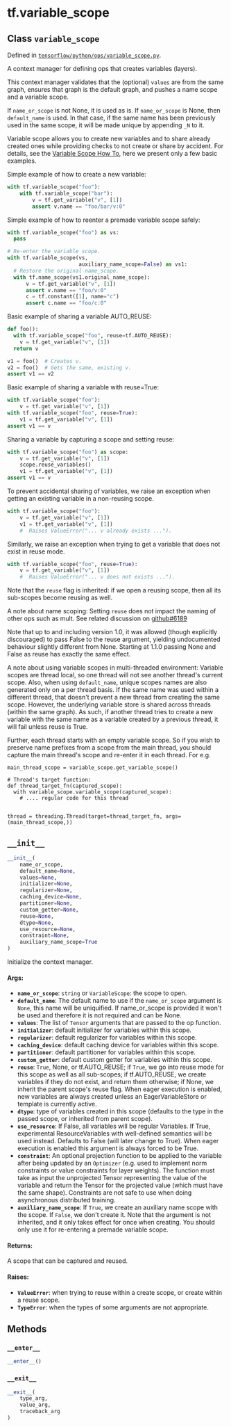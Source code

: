 <div itemscope itemtype="http://developers.google.com/ReferenceObject">
<meta itemprop="name" content="tf.variable_scope" />
<meta itemprop="path" content="Stable" />
<meta itemprop="property" content="__enter__"/>
<meta itemprop="property" content="__exit__"/>
<meta itemprop="property" content="__init__"/>
</div>

# tf.variable_scope

## Class `variable_scope`





Defined in [`tensorflow/python/ops/variable_scope.py`](/code/stable/tensorflow/python/ops/variable_scope.py).

A context manager for defining ops that creates variables (layers).

This context manager validates that the (optional) `values` are from the same
graph, ensures that graph is the default graph, and pushes a name scope and a
variable scope.

If `name_or_scope` is not None, it is used as is. If `name_or_scope` is None,
then `default_name` is used.  In that case, if the same name has been
previously used in the same scope, it will be made unique by appending `_N`
to it.

Variable scope allows you to create new variables and to share already created
ones while providing checks to not create or share by accident. For details,
see the [Variable Scope How To](https://tensorflow.org/guide/variables), here
we present only a few basic examples.

Simple example of how to create a new variable:

```python
with tf.variable_scope("foo"):
    with tf.variable_scope("bar"):
        v = tf.get_variable("v", [1])
        assert v.name == "foo/bar/v:0"
```

Simple example of how to reenter a premade variable scope safely:

```python
with tf.variable_scope("foo") as vs:
  pass

# Re-enter the variable scope.
with tf.variable_scope(vs,
                       auxiliary_name_scope=False) as vs1:
  # Restore the original name_scope.
  with tf.name_scope(vs1.original_name_scope):
      v = tf.get_variable("v", [1])
      assert v.name == "foo/v:0"
      c = tf.constant([1], name="c")
      assert c.name == "foo/c:0"
```

Basic example of sharing a variable AUTO_REUSE:

```python
def foo():
  with tf.variable_scope("foo", reuse=tf.AUTO_REUSE):
    v = tf.get_variable("v", [1])
  return v

v1 = foo()  # Creates v.
v2 = foo()  # Gets the same, existing v.
assert v1 == v2
```

Basic example of sharing a variable with reuse=True:

```python
with tf.variable_scope("foo"):
    v = tf.get_variable("v", [1])
with tf.variable_scope("foo", reuse=True):
    v1 = tf.get_variable("v", [1])
assert v1 == v
```

Sharing a variable by capturing a scope and setting reuse:

```python
with tf.variable_scope("foo") as scope:
    v = tf.get_variable("v", [1])
    scope.reuse_variables()
    v1 = tf.get_variable("v", [1])
assert v1 == v
```

To prevent accidental sharing of variables, we raise an exception when getting
an existing variable in a non-reusing scope.

```python
with tf.variable_scope("foo"):
    v = tf.get_variable("v", [1])
    v1 = tf.get_variable("v", [1])
    #  Raises ValueError("... v already exists ...").
```

Similarly, we raise an exception when trying to get a variable that does not
exist in reuse mode.

```python
with tf.variable_scope("foo", reuse=True):
    v = tf.get_variable("v", [1])
    #  Raises ValueError("... v does not exists ...").
```

Note that the `reuse` flag is inherited: if we open a reusing scope, then all
its sub-scopes become reusing as well.

A note about name scoping: Setting `reuse` does not impact the naming of other
ops such as mult. See related discussion on
[github#6189](https://github.com/tensorflow/tensorflow/issues/6189)

Note that up to and including version 1.0, it was allowed (though explicitly
discouraged) to pass False to the reuse argument, yielding undocumented
behaviour slightly different from None. Starting at 1.1.0 passing None and
False as reuse has exactly the same effect.

A note about using variable scopes in multi-threaded environment: Variable
scopes are thread local, so one thread will not see another thread's current
scope. Also, when using `default_name`, unique scopes names are also generated
only on a per thread basis. If the same name was used within a different
thread, that doesn't prevent a new thread from creating the same scope.
However, the underlying variable store is shared across threads (within the
same graph). As such, if another thread tries to create a new variable with
the same name as a variable created by a previous thread, it will fail unless
reuse is True.

Further, each thread starts with an empty variable scope. So if you wish to
preserve name prefixes from a scope from the main thread, you should capture
the main thread's scope and re-enter it in each thread. For e.g.

```
main_thread_scope = variable_scope.get_variable_scope()

# Thread's target function:
def thread_target_fn(captured_scope):
  with variable_scope.variable_scope(captured_scope):
    # .... regular code for this thread


thread = threading.Thread(target=thread_target_fn, args=(main_thread_scope,))
```

<h2 id="__init__"><code>__init__</code></h2>

``` python
__init__(
    name_or_scope,
    default_name=None,
    values=None,
    initializer=None,
    regularizer=None,
    caching_device=None,
    partitioner=None,
    custom_getter=None,
    reuse=None,
    dtype=None,
    use_resource=None,
    constraint=None,
    auxiliary_name_scope=True
)
```

Initialize the context manager.

#### Args:

* <b>`name_or_scope`</b>: `string` or `VariableScope`: the scope to open.
* <b>`default_name`</b>: The default name to use if the `name_or_scope` argument is
    `None`, this name will be uniquified. If name_or_scope is provided it
    won't be used and therefore it is not required and can be None.
* <b>`values`</b>: The list of `Tensor` arguments that are passed to the op function.
* <b>`initializer`</b>: default initializer for variables within this scope.
* <b>`regularizer`</b>: default regularizer for variables within this scope.
* <b>`caching_device`</b>: default caching device for variables within this scope.
* <b>`partitioner`</b>: default partitioner for variables within this scope.
* <b>`custom_getter`</b>: default custom getter for variables within this scope.
* <b>`reuse`</b>: `True`, None, or tf.AUTO_REUSE; if `True`, we go into reuse mode
    for this scope as well as all sub-scopes; if tf.AUTO_REUSE, we create
    variables if they do not exist, and return them otherwise; if None, we
    inherit the parent scope's reuse flag. When eager execution is enabled,
    new variables are always created unless an EagerVariableStore or
    template is currently active.
* <b>`dtype`</b>: type of variables created in this scope (defaults to the type
    in the passed scope, or inherited from parent scope).
* <b>`use_resource`</b>: If False, all variables will be regular Variables. If True,
    experimental ResourceVariables with well-defined semantics will be used
    instead. Defaults to False (will later change to True). When eager
    execution is enabled this argument is always forced to be True.
* <b>`constraint`</b>: An optional projection function to be applied to the variable
    after being updated by an `Optimizer` (e.g. used to implement norm
    constraints or value constraints for layer weights). The function must
    take as input the unprojected Tensor representing the value of the
    variable and return the Tensor for the projected value
    (which must have the same shape). Constraints are not safe to
    use when doing asynchronous distributed training.
* <b>`auxiliary_name_scope`</b>: If `True`, we create an auxiliary name scope with
    the scope. If `False`, we don't create it. Note that the argument is
    not inherited, and it only takes effect for once when creating. You
    should only use it for re-entering a premade variable scope.


#### Returns:

A scope that can be captured and reused.


#### Raises:

* <b>`ValueError`</b>: when trying to reuse within a create scope, or create within
    a reuse scope.
* <b>`TypeError`</b>: when the types of some arguments are not appropriate.



## Methods

<h3 id="__enter__"><code>__enter__</code></h3>

``` python
__enter__()
```



<h3 id="__exit__"><code>__exit__</code></h3>

``` python
__exit__(
    type_arg,
    value_arg,
    traceback_arg
)
```





